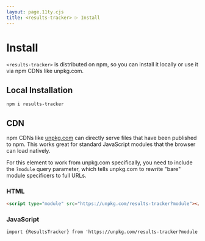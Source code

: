 ```yaml
---
layout: page.11ty.cjs
title: <results-tracker> ⌲ Install
---
```


# Install

`<results-tracker>` is distributed on npm, so you can install it locally or use it via npm CDNs like unpkg.com.

## Local Installation

```bash
npm i results-tracker
```

## CDN

npm CDNs like [unpkg.com]() can directly serve files that have been published to npm. This works great for standard JavaScript modules that the browser can load natively.

For this element to work from unpkg.com specifically, you need to include the `?module` query parameter, which tells unpkg.com to rewrite "bare" module specificers to full URLs.

### HTML
```html
<script type="module" src="https://unpkg.com/results-tracker?module"></script>
```

### JavaScript
```html
import {ResultsTracker} from 'https://unpkg.com/results-tracker?module';
```
